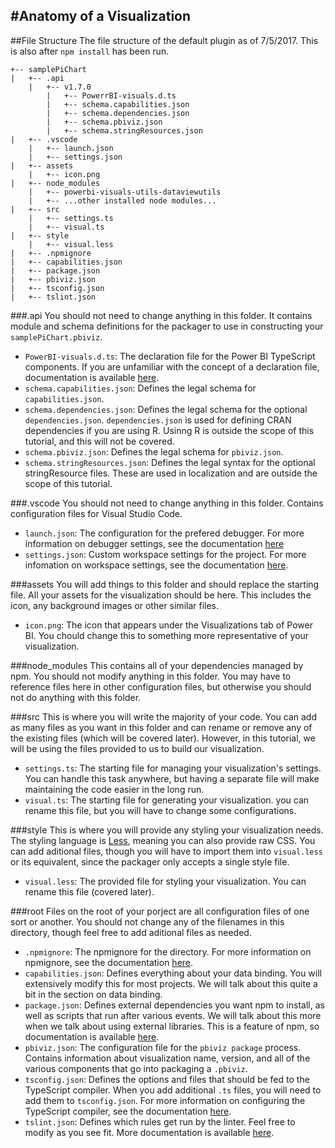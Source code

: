 #Anatomy of a Visualization
---

##File Structure
The file structure of the default plugin as of 7/5/2017. This is also after `npm install` has been run.

```
+-- samplePiChart
|   +-- .api
    |   +-- v1.7.0
        |   +-- PowerrBI-visuals.d.ts
        |   +-- schema.capabilities.json
        |   +-- schema.dependencies.json
        |   +-- schema.pbiviz.json
        |   +-- schema.stringResources.json
|   +-- .vscode
    |   +-- launch.json
    |   +-- settings.json
|   +-- assets
    |   +-- icon.png
|   +-- node_modules
    |   +-- powerbi-visuals-utils-dataviewutils
    |   +-- ...other installed node modules...
|   +-- src
    |   +-- settings.ts
    |   +-- visual.ts
|   +-- style
    |   +-- visual.less
|   +-- .npmignore
|   +-- capabilities.json
|   +-- package.json
|   +-- pbiviz.json
|   +-- tsconfig.json
|   +-- tslint.json
```

###.api
You should not need to change anything in this folder. It contains module and schema definitions for the packager to use in constructing your `samplePiChart.pbiviz`.

*   `PowerBI-visuals.d.ts`: The declaration file for the Power BI TypeScript components. If you are unfamiliar with the concept of a declaration file, documentation is available [here](https://www.typescriptlang.org/docs/handbook/declaration-files/introduction.html).
*   `schema.capabilities.json`: Defines the legal schema for `capabilities.json`.
*   `schema.dependencies.json`: Defines the legal schema for the optional `dependencies.json`. `dependencies.json` is used for defining CRAN dependencies if you are using R. Usinng R is outside the scope of this tutorial, and this will not be covered.
*   `schema.pbiviz.json`: Defines the legal schema for `pbiviz.json`.
*   `schema.stringResources.json`: Defines the legal syntax for the optional stringResource files. These are used in localization and are outside the scope of this tutorial.

###.vscode
You should not need to change anything in this folder. Contains configuration files for Visual Studio Code.

*   `launch.json`: The configuration for the prefered debugger. For more information on debugger settings, see the documentation [here](https://code.visualstudio.com/docs/editor/debugging)
*   `settings.json`: Custom workspace settings for the project. For more infomation on workspace settings, see the documentation [here](https://code.visualstudio.com/docs/getstarted/settings).

###assets
You will add things to this folder and should replace the starting file. All your assets for the visualization should be here. This includes the icon, any background images or other similar files.

*   `icon.png`: The icon that appears under the Visualizations tab of Power BI. You chould change this to something more representative of your visualization.

###node_modules
This contains all of your dependencies managed by npm. You should not modify anything in this folder. You may have to reference files here in other configuration files, but otherwise you should not do anything with this folder.

###src
This is where you will write the majority of your code. You can add as many files as you want in this folder and can rename or remove any of the existing files (which will be covered later). However, in this tutorial, we will be using the files provided to us to build our visualization.

*   `settings.ts`: The starting file for managing your visualization's settings. You can handle this task anywhere, but having a separate file will make maintaining the code easier in the long run.
*   `visual.ts`: The starting file for generating your visualization. you can rename this file, but you will have to change some configurations.

###style
This is where you will provide any styling your visualization needs. The styling language is [Less](http://lesscss.org/), meaning you can also provide raw CSS. You can add aditional files, though you will have to import them into `visual.less` or its equivalent, since the packager only accepts a single style file.

*   `visual.less`: The provided file for styling your visualization. You can rename this file (covered later).

###root
Files on the root of your porject are all configuration files of one sort or another. You should not change any of the filenames in this directory, though feel free to add aditional files as needed.

*   `.npmignore`: The npmignore for the directory. For more information on npmignore, see the documentation [here](https://docs.npmjs.com/misc/developers#keeping-files-out-of-your-package).
*   `capabilities.json`: Defines everything about your data binding. You will extensively modify this for most projects. We will talk about this quite a bit in the section on data binding.
*   `package.json`: Defines external dependencies you want npm to install, as well as scripts that run after various events. We will talk about this more when we talk about using external libraries. This is a feature of npm, so documentation is available [here](https://docs.npmjs.com/files/package.json).
*   `pbiviz.json`: The configuration file for the `pbiviz package` process. Contains information about visualization name, version, and all of the various components that go into packaging a `.pbiviz`.
*   `tsconfig.json`: Defines the options and files that should be fed to the TypeScript compiler. When you add additional `.ts` files, you will need to add them to `tsconfig.json`. For more information on configuring the TypeScript compiler, see the documentation [here](https://www.typescriptlang.org/docs/handbook/tsconfig-json.html).
*   `tslint.json`: Defines which rules get run by the linter. Feel free to modify as you see fit. More documentation is available [here](https://palantir.github.io/tslint/usage/tslint-json/).
